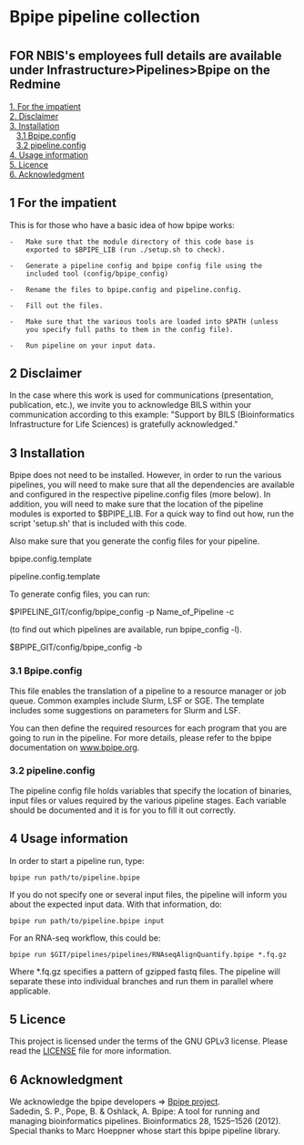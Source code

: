 #		Bpipe pipeline collection
#		########################


 FOR NBIS's employees full details are available under Infrastructure>Pipelines>Bpipe on the Redmine
-----------------------------------------------------------------------------------------------------


[1. For the impatient](#1-for-the-impatient)</br>
[2. Disclaimer](#2-disclaimer)</br>
[3. Installation](#3-installation)</br>
&nbsp;&nbsp;&nbsp;[3.1 Bpipe.config](#3\.1-Bpipe.config)</br>
&nbsp;&nbsp;&nbsp;[3.2 pipeline.config](#3.2-pipeline.config)</br>
[4. Usage information](#4-usage-information)</br>
[5. Licence](#5-licence)</br>
[6. Acknowledgment](#6-acknowledgment)</br>

## 1 For the impatient

This is for those who have a basic idea of how bpipe works:

    -   Make sure that the module directory of this code base is
        exported to $BPIPE_LIB (run ./setup.sh to check).

    -   Generate a pipeline config and bpipe config file using the 
    	included tool (config/bpipe_config)

    -   Rename the files to bpipe.config and pipeline.config.

    -   Fill out the files.

    -   Make sure that the various tools are loaded into $PATH (unless
        you specify full paths to them in the config file).

    -   Run pipeline on your input data.

## 2 Disclaimer

In the case where this work is used for communications (presentation, publication, etc.), we invite you to acknowledge BILS within your communication according to this example: "Support by BILS (Bioinformatics Infrastructure for Life Sciences) is gratefully acknowledged."

## 3 Installation

Bpipe does not need to be installed.  However, in order to run the
various pipelines, you will need to make sure that all the dependencies
are available and configured in the respective pipeline.config files
(more below).  In addition, you will need to make sure that the location
of the pipeline modules is exported to $BPIPE_LIB.  For a quick way to
find out how, run the script 'setup.sh' that is included with this code.

Also make sure that you generate the config files for your pipeline. 

bpipe.config.template

pipeline.config.template

To generate config files, you can run:

$PIPELINE_GIT/config/bpipe_config -p Name_of_Pipeline -c

(to find out which pipelines are available, run bpipe_config -l).

$BPIPE_GIT/config/bpipe_config -b

### 3.1 Bpipe.config

This file enables the translation of a pipeline to a resource manager
or job queue.  Common examples include Slurm, LSF or SGE.  The template
includes some suggestions on parameters for Slurm and LSF.

You can then define the required resources for each program that you are
going to run in the pipeline.  For more details, please refer to the
bpipe documentation on www.bpipe.org.

### 3.2 pipeline.config

The pipeline config file holds variables that specify the location of
binaries, input files or values required by the various pipeline stages.
Each variable should be documented and it is for you to fill it out
correctly.

## 4 Usage information

In order to start a pipeline run, type:

    bpipe run path/to/pipeline.bpipe

If you do not specify one or several input files, the pipeline will
inform you about the expected input data.  With that information, do:

    bpipe run path/to/pipeline.bpipe input

For an RNA-seq workflow, this could be:

    bpipe run $GIT/pipelines/pipelines/RNAseqAlignQuantify.bpipe *.fq.gz

Where *.fq.gz specifies a pattern of gzipped fastq files.  The pipeline
will separate these into individual branches and run them in parallel
where applicable.

## 5 Licence
This project is licensed under the terms of the GNU GPLv3 license. Please read the [LICENSE](LICENSE) file for more information.

## 6 Acknowledgment
We acknowledge the bpipe developers => [Bpipe project](https://github.com/ssadedin/bpipe).</br>
Sadedin, S. P., Pope, B. & Oshlack, A. Bpipe: A tool for running and managing bioinformatics pipelines. Bioinformatics 28, 1525–1526 (2012).</br>
Special thanks to Marc Hoeppner whose start this bpipe pipeline library.
